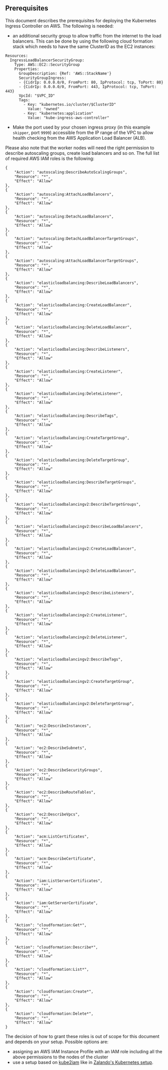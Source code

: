 ## Prerequisites

This document describes the prerequisites for deploying the Kubernetes Ingress Controller on AWS.
The following is needed:

- an additional security group to allow traffic from the internet to
the load balancers. This can be done by using the following cloud
formation stack which needs to have the same ClusterID as the EC2 instances:
```
Resources:
  IngressLoadBalancerSecurityGroup:
    Type: AWS::EC2::SecurityGroup
    Properties:
      GroupDescription: {Ref: 'AWS::StackName'}
      SecurityGroupIngress:
      - {CidrIp: 0.0.0.0/0, FromPort: 80, IpProtocol: tcp, ToPort: 80}
      - {CidrIp: 0.0.0.0/0, FromPort: 443, IpProtocol: tcp, ToPort: 443}
      VpcId: "$VPC_ID"
      Tags:
        - Key: "kubernetes.io/cluster/$ClusterID"
          Value: "owned"
        - Key: "kubernetes:application"
          Value: "kube-ingress-aws-controller"
```

- Make the port used by your chosen ingress proxy (in this example `skipper`, port `9999`) accessible from the IP range of the VPC to allow health checking from the AWS Application Load Balancer (ALB).

Please also note that the worker nodes will need the right permission to describe autoscaling groups, create load balancers and so on. The full list of required AWS IAM roles is the following:

```
{
    "Action": "autoscaling:DescribeAutoScalingGroups",
    "Resource": "*",
    "Effect": "Allow"
},
{
    "Action": "autoscaling:AttachLoadBalancers",
    "Resource": "*",
    "Effect": "Allow"
},
{
    "Action": "autoscaling:DetachLoadBalancers",
    "Resource": "*",
    "Effect": "Allow"
},
{
    "Action": "autoscaling:DetachLoadBalancerTargetGroups",
    "Resource": "*",
    "Effect": "Allow"
},
{
    "Action": "autoscaling:AttachLoadBalancerTargetGroups",
    "Resource": "*",
    "Effect": "Allow"
},
{
    "Action": "elasticloadbalancing:DescribeLoadBalancers",
    "Resource": "*",
    "Effect": "Allow"
},
{
    "Action": "elasticloadbalancing:CreateLoadBalancer",
    "Resource": "*",
    "Effect": "Allow"
},
{
    "Action": "elasticloadbalancing:DeleteLoadBalancer",
    "Resource": "*",
    "Effect": "Allow"
},
{
    "Action": "elasticloadbalancing:DescribeListeners",
    "Resource": "*",
    "Effect": "Allow"
},
{
    "Action": "elasticloadbalancing:CreateListener",
    "Resource": "*",
    "Effect": "Allow"
},
{
    "Action": "elasticloadbalancing:DeleteListener",
    "Resource": "*",
    "Effect": "Allow"
},
{
    "Action": "elasticloadbalancing:DescribeTags",
    "Resource": "*",
    "Effect": "Allow"
},
{
    "Action": "elasticloadbalancing:CreateTargetGroup",
    "Resource": "*",
    "Effect": "Allow"
},
{
    "Action": "elasticloadbalancing:DeleteTargetGroup",
    "Resource": "*",
    "Effect": "Allow"
},
{
    "Action": "elasticloadbalancing:DescribeTargetGroups",
    "Resource": "*",
    "Effect": "Allow"
},
{
    "Action": "elasticloadbalancingv2:DescribeTargetGroups",
    "Resource": "*",
    "Effect": "Allow"
},
{
    "Action": "elasticloadbalancingv2:DescribeLoadBalancers",
    "Resource": "*",
    "Effect": "Allow"
},
{
    "Action": "elasticloadbalancingv2:CreateLoadBalancer",
    "Resource": "*",
    "Effect": "Allow"
},
{
    "Action": "elasticloadbalancingv2:DeleteLoadBalancer",
    "Resource": "*",
    "Effect": "Allow"
},
{
    "Action": "elasticloadbalancingv2:DescribeListeners",
    "Resource": "*",
    "Effect": "Allow"
},
{
    "Action": "elasticloadbalancingv2:CreateListener",
    "Resource": "*",
    "Effect": "Allow"
},
{
    "Action": "elasticloadbalancingv2:DeleteListener",
    "Resource": "*",
    "Effect": "Allow"
},
{
    "Action": "elasticloadbalancingv2:DescribeTags",
    "Resource": "*",
    "Effect": "Allow"
},
{
    "Action": "elasticloadbalancingv2:CreateTargetGroup",
    "Resource": "*",
    "Effect": "Allow"
},
{
    "Action": "elasticloadbalancingv2:DeleteTargetGroup",
    "Resource": "*",
    "Effect": "Allow"
},
{
    "Action": "ec2:DescribeInstances",
    "Resource": "*",
    "Effect": "Allow"
},
{
    "Action": "ec2:DescribeSubnets",
    "Resource": "*",
    "Effect": "Allow"
},
{
    "Action": "ec2:DescribeSecurityGroups",
    "Resource": "*",
    "Effect": "Allow"
},
{
    "Action": "ec2:DescribeRouteTables",
    "Resource": "*",
    "Effect": "Allow"
},
{
    "Action": "ec2:DescribeVpcs",
    "Resource": "*",
    "Effect": "Allow"
},
{
    "Action": "acm:ListCertificates",
    "Resource": "*",
    "Effect": "Allow"
},
{
    "Action": "acm:DescribeCertificate",
    "Resource": "*",
    "Effect": "Allow"
},
{
    "Action": "iam:ListServerCertificates",
    "Resource": "*",
    "Effect": "Allow"
},
{
    "Action": "iam:GetServerCertificate",
    "Resource": "*",
    "Effect": "Allow"
},
{
    "Action": "cloudformation:Get*",
    "Resource": "*",
    "Effect": "Allow"
},
{
    "Action": "cloudformation:Describe*",
    "Resource": "*",
    "Effect": "Allow"
},
{
    "Action": "cloudformation:List*",
    "Resource": "*",
    "Effect": "Allow"
},
{
    "Action": "cloudformation:Create*",
    "Resource": "*",
    "Effect": "Allow"
},
{
    "Action": "cloudformation:Delete*",
    "Resource": "*",
    "Effect": "Allow"
}
```

The decision of how to grant these roles is out of scope for this document and depends on your setup. Possible options are:

- assigning an AWS IAM Instance Profile with an IAM role including all the above permissions to the nodes of the cluster
- use a setup based on [kube2iam](https://github.com/jtblin/kube2iam) like in [Zalando's Kubernetes setup](https://github.com/zalando-incubator/kubernetes-on-aws).
